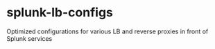 # splunk-lb-configs
Optimized configurations for various LB and reverse proxies in front of Splunk services
